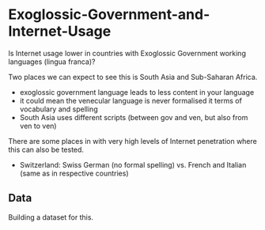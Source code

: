 # Exoglossic-Government-and-Internet-Usage

Is Internet usage lower in countries with Exoglossic Government working languages (lingua franca)?

Two places we can expect to see this is South Asia and Sub-Saharan Africa.

* exoglossic government language leads to less content in your language
* it could mean the venecular language is never formalised it terms of vocabulary and spelling
* South Asia uses different scripts (between gov and ven, but also from ven to ven)

There are some places in with very high levels of Internet penetration where this can also be tested.

* Switzerland: Swiss German (no formal spelling) vs. French and Italian (same as in respective countries)

## Data

Building a dataset for this.
